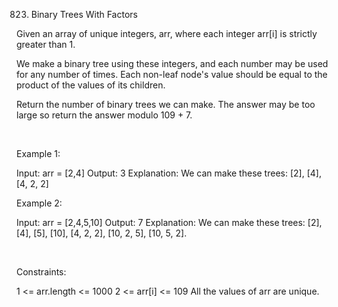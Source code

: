 823. Binary Trees With Factors

Given an array of unique integers, arr, where each integer arr[i] is strictly greater than 1.

We make a binary tree using these integers, and each number may be used for any number of times. Each non-leaf node's value should be equal to the product of the values of its children.

Return the number of binary trees we can make. The answer may be too large so return the answer modulo 109 + 7.

 

Example 1:

Input: arr = [2,4]
Output: 3
Explanation: We can make these trees: [2], [4], [4, 2, 2]

Example 2:

Input: arr = [2,4,5,10]
Output: 7
Explanation: We can make these trees: [2], [4], [5], [10], [4, 2, 2], [10, 2, 5], [10, 5, 2].

 

Constraints:

1 <= arr.length <= 1000
2 <= arr[i] <= 109
All the values of arr are unique.